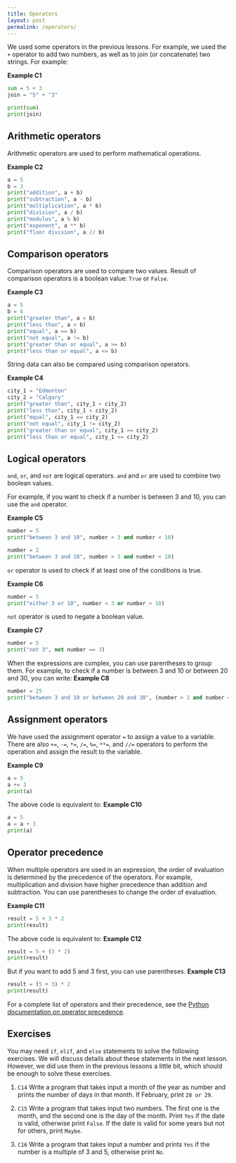 ```yaml
---
title: Operators
layout: post
permalink: /operators/
---
```

We used some operators in the previous lessons.
For example, we used the `+` operator to add two numbers, as well as to join (or concatenate) two strings.
For example:

**Example C1**    
```python
sum = 5 + 3
join = "5" + "3"

print(sum)
print(join)
```

## Arithmetic operators
Arithmetic operators are used to perform mathematical operations.

**Example C2**
```python
a = 5
b = 3
print("addition", a + b)
print("subtraction", a - b)
print("multiplication", a * b)
print("division", a / b)
print("modulus", a % b)
print("exponent", a ** b)
print("floor division", a // b)
```

## Comparison operators
Comparison operators are used to compare two values.
Result of comparison operators is a boolean value: `True` or `False`.

**Example C3**
```python
a = 5
b = 6
print("greater than", a > b)
print("less than", a < b)
print("equal", a == b)
print("not equal", a != b)
print("greater than or equal", a >= b)
print("less than or equal", a <= b)
```

String data can also be compared using comparison operators.

**Example C4**
```python
city_1 = "Edmonton"
city_2 = "Calgary"
print("greater than", city_1 > city_2)
print("less than", city_1 < city_2)
print("equal", city_1 == city_2)
print("not equal", city_1 != city_2)
print("greater than or equal", city_1 >= city_2)
print("less than or equal", city_1 <= city_2)
```

## Logical operators
`and`, `or`, and `not` are logical operators.
`and` and `or` are used to combine two boolean values.

For example, if you want to check if a number is between 3 and 10, you can use the `and` operator.

**Example C5**
```python
number = 5
print("between 3 and 10", number > 3 and number < 10)

number = 2
print("between 3 and 10", number > 3 and number < 10)
```

`or` operator is used to check if at least one of the conditions is true.  

**Example C6**
```python
number = 5
print("either 3 or 10", number < 3 or number > 10)
```

`not` operator is used to negate a boolean value.

**Example C7**
```python
number = 5
print("not 3", not number == 3)
```

When the expressions are complex, you can use parentheses to group them.
For example, to check if a number is between 3 and 10 or between 20 and 30, you can write:
**Example C8**
```python
number = 25
print("between 3 and 10 or between 20 and 30", (number > 3 and number < 10) or (number > 20 and number < 30))
```


## Assignment operators
We have used the assignment operator `=` to assign a value to a variable.
There are also `+=`, `-=`, `*=`, `/=`, `%=`, `**=`, and `//=` operators to perform the operation and assign the result to the variable.

**Example C9**
```python
a = 5
a += 3
print(a)
```

The above code is equivalent to:
**Example C10**
```python
a = 5
a = a + 3
print(a)
```

## Operator precedence
When multiple operators are used in an expression, the order of evaluation is determined by the precedence of the operators.
For example, multiplication and division have higher precedence than addition and subtraction.
You can use parentheses to change the order of evaluation.

**Example C11**
```python
result = 5 + 3 * 2
print(result)
```

The above code is equivalent to:
**Example C12**
```python
result = 5 + (3 * 2)
print(result)
```

But if you want to add 5 and 3 first, you can use parentheses.
**Example C13**
```python
result = (5 + 3) * 2
print(result)
```

For a complete list of operators and their precedence, see the [Python documentation on operator precedence](https://docs.python.org/3/reference/expressions.html#operator-precedence).

## Exercises
You may need `if`, `elif`, and `else` statements to solve the following exercises.
We will discuss details about these statements in the next lesson. However, we did use them in the previous lessons a little bit, which should be enough to solve these exercises.

1. `C14` Write a program that takes input a month of the year as number and prints the number of days in that month. If February, print `28 or 29`.
   
2. `C15` Write a program that takes input two numbers. The first one is the month, and the second one is the day of the month. Print `Yes` if the date is valid, otherwise print `False`. If the date is valid for some years but not for others, print `Maybe`.

3. `C16` Write a program that takes input a number and prints `Yes` if the number is a multiple of 3 and 5, otherwise print `No`.

